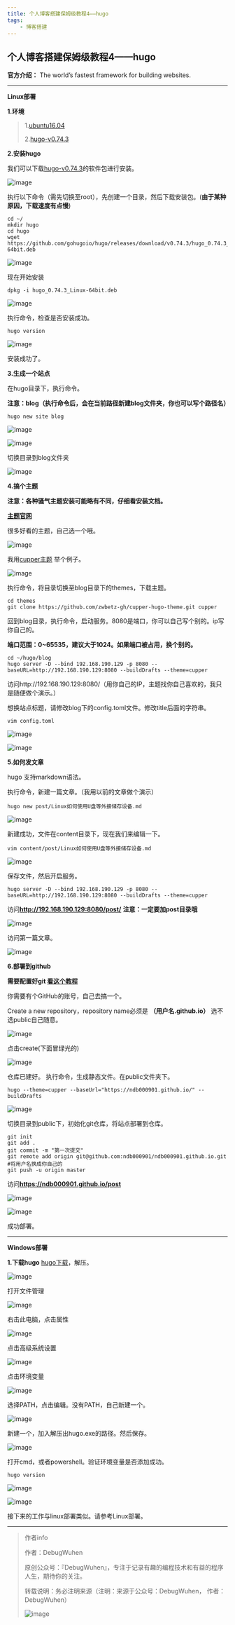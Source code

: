 ```yaml
---
title: 个人博客搭建保姆级教程4——hugo
tags:
    - 博客搭建
---
```

## 个人博客搭建保姆级教程4——hugo

**官方介绍：** The world’s fastest framework for building websites.
****

**Linux部署**

**1.环境**
>1.[ubuntu16.04](https://blog.csdn.net/qq_43938052/article/details/107326122)
>
>2.[hugo-v0.74.3](https://github.com/gohugoio/hugo/releases/tag/v0.74.3)

<!--more-->

**2.安装hugo**

我们可以下载[hugo-v0.74.3](https://github.com/gohugoio/hugo/releases/tag/v0.74.3)的软件包进行安装。

![image](https://user-images.githubusercontent.com/48900845/112759571-2d69d680-9026-11eb-97ca-aeebd7d72d9d.png)

执行以下命令（需先切换至root），先创建一个目录，然后下载安装包。(**由于某种原因，下载速度有点慢**)

```
cd ~/
mkdir hugo 
cd hugo
wget https://github.com/gohugoio/hugo/releases/download/v0.74.3/hugo_0.74.3_Linux-64bit.deb
```

![image](https://user-images.githubusercontent.com/48900845/112759579-38bd0200-9026-11eb-8366-077ce1c42ab4.png)

现在开始安装
```
dpkg -i hugo_0.74.3_Linux-64bit.deb
```

![image](https://user-images.githubusercontent.com/48900845/112759587-41153d00-9026-11eb-9448-0dca9340ded8.png)

执行命令，检查是否安装成功。
```
hugo version
```

![image](https://user-images.githubusercontent.com/48900845/112759595-483c4b00-9026-11eb-9655-e301c9ac6cf1.png)

安装成功了。

**3.生成一个站点**

在hugo目录下，执行命令。

**注意：blog（执行命令后，会在当前路径新建blog文件夹，你也可以写个路径名）**

```
hugo new site blog

```

![image](https://user-images.githubusercontent.com/48900845/112759607-57bb9400-9026-11eb-8456-202abcdd1fed.png)

![image](https://user-images.githubusercontent.com/48900845/112759612-5c804800-9026-11eb-820f-acc1babb536c.png)


切换目录到blog文件夹

![image](https://user-images.githubusercontent.com/48900845/112759618-630ebf80-9026-11eb-8a69-0ccf0a0c5ad5.png)

**4.搞个主题**

**注意：各种骚气主题安装可能略有不同，仔细看安装文档。**

**[主题官网](https://themes.gohugo.io/)** 

很多好看的主题，自己选一个哦。

![image](https://user-images.githubusercontent.com/48900845/112759628-728e0880-9026-11eb-8db9-affc217e02ad.png)


我用[cupper主题](https://themes.gohugo.io/cupper-hugo-theme/) 举个例子。

![image](https://user-images.githubusercontent.com/48900845/112759633-7b7eda00-9026-11eb-908e-a739fc992be8.png)



执行命令，将目录切换至blog目录下的themes，下载主题。
```
cd themes
git clone https://github.com/zwbetz-gh/cupper-hugo-theme.git cupper
```

回到blog目录，执行命令，启动服务。8080是端口，你可以自己写个别的。ip写你自己的。

**端口范围：0~65535，建议大于1024。如果端口被占用，换个别的。**
```
cd ~/hugo/blog
hugo server -D --bind 192.168.190.129 -p 8080 --baseURL=http://192.168.190.129:8080 --buildDrafts --theme=cupper

```
访问http://192.168.190.129:8080/（用你自己的IP，主题找你自己喜欢的，我只是随便做个演示。）



想换站点标题，请修改blog下的config.toml文件。修改title后面的字符串。
```
vim config.toml
```

![image](https://user-images.githubusercontent.com/48900845/112759647-8fc2d700-9026-11eb-9f17-e9dd8927a581.png)

![image](https://user-images.githubusercontent.com/48900845/112759649-92bdc780-9026-11eb-8949-2c77ede8025d.png)

**5.如何发文章**

hugo 支持markdown语法。

执行命令，新建一篇文章。（我用以前的文章做个演示）
```
hugo new post/Linux如何使用U盘等外接储存设备.md
```

![image](https://user-images.githubusercontent.com/48900845/112759661-a0734d00-9026-11eb-930a-daaa005ab1cf.png)

新建成功，文件在content目录下，现在我们来编辑一下。
```
vim content/post/Linux如何使用U盘等外接储存设备.md
```

![image](https://user-images.githubusercontent.com/48900845/112759670-a79a5b00-9026-11eb-91cf-d8bf2bd3ac65.png)

保存文件，然后开启服务。
```
hugo server -D --bind 192.168.190.129 -p 8080 --baseURL=http://192.168.190.129:8080 --buildDrafts --theme=cupper
```

访问**http://192.168.190.129:8080/post/**
**注意：一定要加post目录哦**

![image](https://user-images.githubusercontent.com/48900845/112759691-bed94880-9026-11eb-817c-ee0cf8dc1187.png)

访问第一篇文章。

![image](https://user-images.githubusercontent.com/48900845/112759699-c567c000-9026-11eb-892c-bb5a17ee9544.png)


**6.部署到github**

**需要配置好git [看这个教程](https://blog.csdn.net/qq_43938052/article/details/106485840)**

你需要有个GitHub的账号，自己去搞一个。

Create a new repository，repository name必须是 **（用户名.github.io）**  选不选public自己随意。 

![image](https://user-images.githubusercontent.com/48900845/112759711-d3b5dc00-9026-11eb-9333-ee0ef081fb5c.png)

点击create(下面冒绿光的)

![image](https://user-images.githubusercontent.com/48900845/112759717-dadcea00-9026-11eb-85ab-0ee2de719e8d.png)

仓库已建好。
执行命令，生成静态文件。在public文件夹下。
```
hugo --theme=cupper --baseUrl="https://ndb000901.github.io/" --buildDrafts
```

![image](https://user-images.githubusercontent.com/48900845/112759725-e3cdbb80-9026-11eb-966f-ea17b008dcdf.png)

切换目录到public下，初始化git仓库，将站点部署到仓库。
```
git init
git add .
git commit -m "第一次提交"
git remote add origin git@github.com:ndb000901/ndb000901.github.io.git #将用户名换成你自己的
git push -u origin master
```
访问**https://ndb000901.github.io/post**

![image](https://user-images.githubusercontent.com/48900845/112759738-f1834100-9026-11eb-94b9-da2f76eae921.png)

![image](https://user-images.githubusercontent.com/48900845/112759743-f647f500-9026-11eb-8247-582a76cdec5a.png)

成功部署。
****

**Windows部署**

**1.下载hugo**
[hugo下载](https://github.com/gohugoio/hugo/releases/tag/v0.74.3)，解压。

![image](https://user-images.githubusercontent.com/48900845/112759748-0233b700-9027-11eb-91a6-9040ecaa2cb0.png)

打开文件管理

![image](https://user-images.githubusercontent.com/48900845/112759755-0a8bf200-9027-11eb-96ec-943c4aeb2ae2.png)

右击此电脑，点击属性

![image](https://user-images.githubusercontent.com/48900845/112759761-1081d300-9027-11eb-8578-dd1cc1213a75.png)

点击高级系统设置

![image](https://user-images.githubusercontent.com/48900845/112759765-17a8e100-9027-11eb-8edc-ba4ad9329dde.png)

点击环境变量

![image](https://user-images.githubusercontent.com/48900845/112759773-1e375880-9027-11eb-96ee-944ae0899ad9.png)

选择PATH，点击编辑。没有PATH，自己新建一个。

![image](https://user-images.githubusercontent.com/48900845/112759781-268f9380-9027-11eb-9f43-5398f191fe8a.png)


新建一个，加入解压出hugo.exe的路径。然后保存。

![image](https://user-images.githubusercontent.com/48900845/112759790-2e4f3800-9027-11eb-9183-198d1dba7ae0.png)


打开cmd，或者powershell。验证环境变量是否添加成功。
```
hugo version
```

![image](https://user-images.githubusercontent.com/48900845/112759811-3f984480-9027-11eb-9d4f-fef59d3f12d5.png)

![image](https://user-images.githubusercontent.com/48900845/112759814-445cf880-9027-11eb-8e5d-b0607b8a8a74.png)


接下来的工作与linux部署类似。请参考Linux部署。

****



>作者info
>
>作者：DebugWuhen
>
>原创公众号：『DebugWuhen』，专注于记录有趣的编程技术和有益的程序人生，期待你的关注。
>
>转载说明：务必注明来源（注明：来源于公众号：DebugWuhen， 作者：DebugWuhen）
>
>![image](https://user-images.githubusercontent.com/48900845/112752163-3b0e6480-9004-11eb-899d-66ddef749c2b.png)






